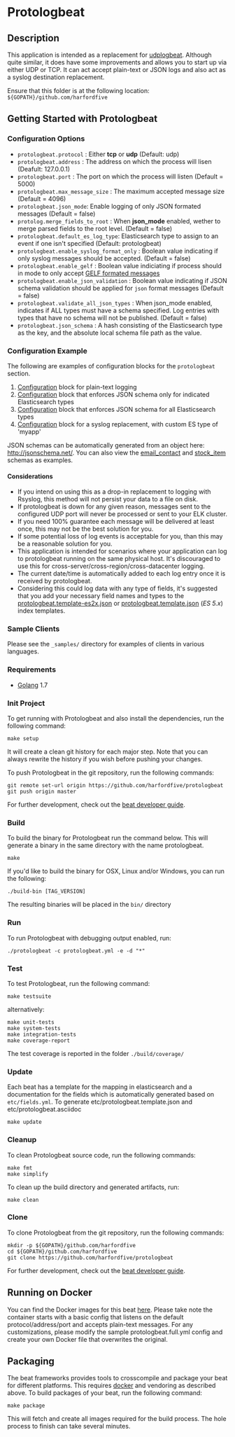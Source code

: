# Protologbeat

## Description

This application is intended as a replacement for [udplogbeat](https://github.com/hartfordfive/udplogbeat). Although quite similar, it does have some improvements and allows you to start up via either UDP or TCP. It can act accept plain-text or JSON logs and also act as a syslog destination replacement.

Ensure that this folder is at the following location:
`${GOPATH}/github.com/harfordfive`

## Getting Started with Protologbeat

### Configuration Options

- `protologbeat.protocol` : Either **tcp** or **udp** (Default: udp)
- `protologbeat.address` : The address on which the process will lisen (Deafult: 127.0.0.1)
- `protologbeat.port` : The port on which the process will listen (Default = 5000)
- `protologbeat.max_message_size` : The maximum accepted message size (Default = 4096)
- `protologbeat.json_mode`: Enable logging of only JSON formated messages (Default = false)
- `protolog.merge_fields_to_root` : When **json_mode** enabled, wether to merge parsed fields to the root level. (Default = false)
- `protologbeat.default_es_log_type`: Elasticsearch type to assign to an event if one isn't specified (Default: protologbeat)
- `protologbeat.enable_syslog_format_only` : Boolean value indicating if only syslog messages should be accepted. (Default = false)
- `protologbeat.enable_gelf` : Boolean value indiciating if process should in mode to only accept [GELF formated messages](http://docs.graylog.org/en/2.2/pages/gelf.html)
- `protologbeat.enable_json_validation` : Boolean value indicating if JSON schema validation should be applied for `json` format messages (Default = false)
- `protologbeat.validate_all_json_types` : When json_mode enabled, indicates if ALL types must have a schema specified. Log entries with types that have no schema will not be published. (Default = false)
- `protologbeat.json_schema` :  A hash consisting of the Elasticsearch type as the key, and the absolute local schema file path as the value.

### Configuration Example

The following are examples of configuration blocks for the `protologbeat` section.  

1. [Configuration](_samples/config1.yml) block for plain-text logging
2. [Configuration](_samples/config2.yml) block that enforces JSON schema only for indicated Elasticsearch types
3. [Configuration](_samples/config4.yml) block that enforces JSON schema for all Elasticsearch types
4. [Configuration](_samples/config3.yml) block for a syslog replacement, with custom ES type of 'myapp'

JSON schemas can be automatically generated from an object here: http://jsonschema.net/.  You can also view the [email_contact](_samples/email_contact.json) and [stock_item](_samples/stock_item.json) schemas as examples.

#### Considerations

- If you intend on using this as a drop-in replacement to logging with Rsyslog, this method will not persist your data to a file on disk. 
- If protologbeat is down for any given reason, messages sent to the configured UDP port will never be processed or sent to your ELK cluster.
- If you need 100% guarantee each message will be delivered at least once, this may not be the best solution for you.  
- If some potential loss of log events is acceptable for you, than this may be a reasonable solution for you.
- This application is intended for scenarios where your application can log to protologbeat running on the same physical host.  It's discouraged to use this for cross-server/cross-region/cross-datacenter logging.
- The current date/time is automatically added to each log entry once it is received by protologbeat.
- Considering this could log data with any type of fields, it's suggested that you add your necessary field names and types to the [protologbeat.template-es2x.json](protologbeat.template-es2x.json) or [protologbeat.template.json](protologbeat.template.json) (*ES 5.x*) index templates.

### Sample Clients

Please see the `_samples/` directory for examples of clients in various languages.


### Requirements

* [Golang](https://golang.org/dl/) 1.7

### Init Project
To get running with Protologbeat and also install the
dependencies, run the following command:

```
make setup
```

It will create a clean git history for each major step. Note that you can always rewrite the history if you wish before pushing your changes.

To push Protologbeat in the git repository, run the following commands:

```
git remote set-url origin https://github.com/harfordfive/protologbeat
git push origin master
```

For further development, check out the [beat developer guide](https://www.elastic.co/guide/en/beats/libbeat/current/new-beat.html).

### Build

To build the binary for Protologbeat run the command below. This will generate a binary
in the same directory with the name protologbeat.

```
make
```

If you'd like to build the binary for OSX, Linux and/or Windows, you can run the following:

```
./build-bin [TAG_VERSION]
```

The resulting binaries will be placed in the `bin/` directory


### Run

To run Protologbeat with debugging output enabled, run:

```
./protologbeat -c protologbeat.yml -e -d "*"
```


### Test

To test Protologbeat, run the following command:

```
make testsuite
```

alternatively:
```
make unit-tests
make system-tests
make integration-tests
make coverage-report
```

The test coverage is reported in the folder `./build/coverage/`

### Update

Each beat has a template for the mapping in elasticsearch and a documentation for the fields
which is automatically generated based on `etc/fields.yml`.
To generate etc/protologbeat.template.json and etc/protologbeat.asciidoc

```
make update
```


### Cleanup

To clean  Protologbeat source code, run the following commands:

```
make fmt
make simplify
```

To clean up the build directory and generated artifacts, run:

```
make clean
```


### Clone

To clone Protologbeat from the git repository, run the following commands:

```
mkdir -p ${GOPATH}/github.com/harfordfive
cd ${GOPATH}/github.com/harfordfive
git clone https://github.com/harfordfive/protologbeat
```


For further development, check out the [beat developer guide](https://www.elastic.co/guide/en/beats/libbeat/current/new-beat.html).

## Running on Docker

You can find the Docker images for this beat [here](https://hub.docker.com/r/hartfordfive/protologbeat/).  Please take note the container starts with a basic config that listens on the default protocol/address/port and accepts plain-text messages.  For any customizations, please modify the sample protologbeat.full.yml config and create your own Docker file that overwrites the original. 


## Packaging

The beat frameworks provides tools to crosscompile and package your beat for different platforms. This requires [docker](https://www.docker.com/) and vendoring as described above. To build packages of your beat, run the following command:

```
make package
```

This will fetch and create all images required for the build process. The hole process to finish can take several minutes.
